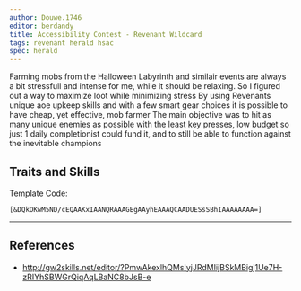 ```yaml
---
author: Douwe.1746
editor: berdandy
title: Accessibility Contest - Revenant Wildcard
tags: revenant herald hsac
spec: herald
---
```


Farming mobs from the Halloween Labyrinth and similair events are always a bit stressfull and intense for me, while it should be relaxing. So I figured out a way to maximize loot while minimizing stress
By using Revenants unique aoe upkeep skills and with a few smart gear choices it is possible to have cheap, yet effective, mob farmer
The main objective was to hit as many unique enemies as possible with the least key presses, low budget so just 1 daily completionist could fund it, and to still be able to function against the inevitable champions

## Traits and Skills

Template Code:

`[&DQkOKwM5ND/cEQAAKxIAANQRAAAGEgAAyhEAAAQCAADUESsSBhIAAAAAAAA=]`

---

<div
  data-armory-embed='skills'
  data-armory-ids='62719,62962,62878,62832,62942'
>
</div>
<div
  data-armory-embed='specializations'
  data-armory-ids='14,3,52'
  data-armory-14-traits='1741,1726,1720'
  data-armory-3-traits='1732,1760,1719'
  data-armory-52-traits='1716,1730,1803'
>
</div>
<script async src='https://unpkg.com/armory-embeds@^0.x.x/armory-embeds.js'></script>



## References

- http://gw2skills.net/editor/?PmwAkexlhQMsIyjJRdMIijBSkMBigj1Ue7H-zRIYhSBWGrQiqAqLBaNC8bJsB-e
